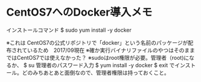 # CentOS7へのDocker導入メモ
インストールコマンド
$ sudo yum install -y docker

※これは CentOS7の公式リポジトリで「docker」という名前のパッケージが配布されているため　2017/09現在
※確か実行バイナリファイルのやつはそのままではCentOS7では使えなかった？
※sudoはroot権限が必要。管理者（root)になるか、
$ su
管理者のパスワード入力
$ yum install -y docker
$ exit
でインストール。どのみちあとあと面倒なので、管理者権限は持っておくこと。
